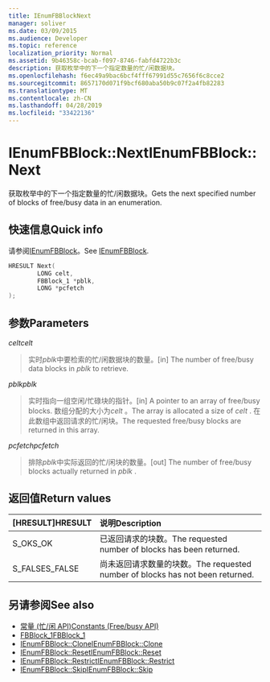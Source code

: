 ```yaml
---
title: IEnumFBBlockNext
manager: soliver
ms.date: 03/09/2015
ms.audience: Developer
ms.topic: reference
localization_priority: Normal
ms.assetid: 9b46358c-bcab-f097-8746-fabfd4722b3c
description: 获取枚举中的下一个指定数量的忙/闲数据块。
ms.openlocfilehash: f6ec49a9bac6bcf4fff67991d55c7656f6c8cce2
ms.sourcegitcommit: 8657170d071f9bcf680aba50b9c07f2a4fb82283
ms.translationtype: MT
ms.contentlocale: zh-CN
ms.lasthandoff: 04/28/2019
ms.locfileid: "33422136"
---
```

# <a name="ienumfbblocknext"></a><span data-ttu-id="056b5-103">IEnumFBBlock::Next</span><span class="sxs-lookup"><span data-stu-id="056b5-103">IEnumFBBlock::Next</span></span>

<span data-ttu-id="056b5-104">获取枚举中的下一个指定数量的忙/闲数据块。</span><span class="sxs-lookup"><span data-stu-id="056b5-104">Gets the next specified number of blocks of free/busy data in an enumeration.</span></span>
  
## <a name="quick-info"></a><span data-ttu-id="056b5-105">快速信息</span><span class="sxs-lookup"><span data-stu-id="056b5-105">Quick info</span></span>

<span data-ttu-id="056b5-106">请参阅[IEnumFBBlock](ienumfbblock.md)。</span><span class="sxs-lookup"><span data-stu-id="056b5-106">See [IEnumFBBlock](ienumfbblock.md).</span></span>
  
```cpp
HRESULT Next(  
        LONG celt,
        FBBlock_1 *pblk,
        LONG *pcfetch
);
```

## <a name="parameters"></a><span data-ttu-id="056b5-107">参数</span><span class="sxs-lookup"><span data-stu-id="056b5-107">Parameters</span></span>

<span data-ttu-id="056b5-108">_celt_</span><span class="sxs-lookup"><span data-stu-id="056b5-108">_celt_</span></span>
  
> <span data-ttu-id="056b5-109">实时*pblk*中要检索的忙/闲数据块的数量。</span><span class="sxs-lookup"><span data-stu-id="056b5-109">[in] The number of free/busy data blocks in  *pblk*  to retrieve.</span></span> 
    
<span data-ttu-id="056b5-110">_pblk_</span><span class="sxs-lookup"><span data-stu-id="056b5-110">_pblk_</span></span>
  
> <span data-ttu-id="056b5-111">实时指向一组空闲/忙碌块的指针。</span><span class="sxs-lookup"><span data-stu-id="056b5-111">[in] A pointer to an array of free/busy blocks.</span></span> <span data-ttu-id="056b5-112">数组分配的大小为*celt* 。</span><span class="sxs-lookup"><span data-stu-id="056b5-112">The array is allocated a size of  *celt*  .</span></span> <span data-ttu-id="056b5-113">在此数组中返回请求的忙/闲块。</span><span class="sxs-lookup"><span data-stu-id="056b5-113">The requested free/busy blocks are returned in this array.</span></span> 
    
<span data-ttu-id="056b5-114">_pcfetch_</span><span class="sxs-lookup"><span data-stu-id="056b5-114">_pcfetch_</span></span>
  
> <span data-ttu-id="056b5-115">排除*pblk*中实际返回的忙/闲块的数量。</span><span class="sxs-lookup"><span data-stu-id="056b5-115">[out] The number of free/busy blocks actually returned in  *pblk*  .</span></span> 
    
## <a name="return-values"></a><span data-ttu-id="056b5-116">返回值</span><span class="sxs-lookup"><span data-stu-id="056b5-116">Return values</span></span>

|<span data-ttu-id="056b5-117">**[HRESULT]**</span><span class="sxs-lookup"><span data-stu-id="056b5-117">**HRESULT**</span></span>|<span data-ttu-id="056b5-118">**说明**</span><span class="sxs-lookup"><span data-stu-id="056b5-118">**Description**</span></span>|
|:-----|:-----|
|<span data-ttu-id="056b5-119">S_OK</span><span class="sxs-lookup"><span data-stu-id="056b5-119">S_OK</span></span>  <br/> |<span data-ttu-id="056b5-120">已返回请求的块数。</span><span class="sxs-lookup"><span data-stu-id="056b5-120">The requested number of blocks has been returned.</span></span>  <br/> |
|<span data-ttu-id="056b5-121">S_FALSE</span><span class="sxs-lookup"><span data-stu-id="056b5-121">S_FALSE</span></span>  <br/> |<span data-ttu-id="056b5-122">尚未返回请求数量的块数。</span><span class="sxs-lookup"><span data-stu-id="056b5-122">The requested number of blocks has not been returned.</span></span>  <br/> |
   
## <a name="see-also"></a><span data-ttu-id="056b5-123">另请参阅</span><span class="sxs-lookup"><span data-stu-id="056b5-123">See also</span></span>

- [<span data-ttu-id="056b5-124">常量 (忙/闲 API)</span><span class="sxs-lookup"><span data-stu-id="056b5-124">Constants (Free/busy API)</span></span>](constants-free-busy-api.md)  
- [<span data-ttu-id="056b5-125">FBBlock_1</span><span class="sxs-lookup"><span data-stu-id="056b5-125">FBBlock_1</span></span>](fbblock_1.md)  
- [<span data-ttu-id="056b5-126">IEnumFBBlock::Clone</span><span class="sxs-lookup"><span data-stu-id="056b5-126">IEnumFBBlock::Clone</span></span>](ienumfbblock-clone.md)  
- [<span data-ttu-id="056b5-127">IEnumFBBlock::Reset</span><span class="sxs-lookup"><span data-stu-id="056b5-127">IEnumFBBlock::Reset</span></span>](ienumfbblock-reset.md)  
- [<span data-ttu-id="056b5-128">IEnumFBBlock::Restrict</span><span class="sxs-lookup"><span data-stu-id="056b5-128">IEnumFBBlock::Restrict</span></span>](ienumfbblock-restrict.md)  
- [<span data-ttu-id="056b5-129">IEnumFBBlock::Skip</span><span class="sxs-lookup"><span data-stu-id="056b5-129">IEnumFBBlock::Skip</span></span>](ienumfbblock-skip.md)

